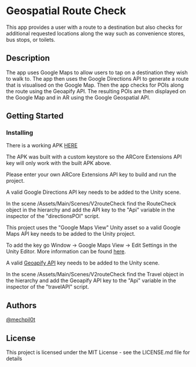 # Geospatial Route Check

This app provides a user with a route to a destination but also checks for additional requested locations along the way such as convenience stores, bus stops, or toilets.

## Description

The app uses Google Maps to allow users to tap on a destination they wish to walk to. The app then uses the Google Directions API to generate a route that is visualised on the Google Map. Then the app checks for POIs along the route using the Geoapify API. The resulting POIs are then displayed on the Google Map and in AR using the Google Geospatial API.

## Getting Started

### Installing

There is a working APK [HERE](https://drive.google.com/file/d/1cdp4y3fEac3n5wU3warYKu6LpXC8odwe/view?usp=sharing)

The APK was built with a custom keystore so the ARCore Extensions API key will only work with the built APK above.

Please enter your own ARCore Extensions API key to build and run the project.

A valid Google Directions API key needs to be added to the Unity scene.

In the scene /Assets/Main/Scenes/V2routeCheck find the RouteCheck object in the hierarchy and add the API key to the "Api" variable in the inspector of the "directionsPOI" script.

This project uses the "Google Maps View" Unity asset so a valid Google Maps API key needs to be added to the Unity project.

To add the key go Window -> Google Maps View -> Edit Settings in the Unity Editor. More information can be found [here](https://docs.ninevastudios.com/#/unity-plugins/google-maps?id=_3-set-the-api-key-in-unity-project-settings).

A valid [Geoapify API](https://apidocs.geoapify.com/) key needs to be added to the Unity scene.

In the scene /Assets/Main/Scenes/V2routeCheck find the Travel object in the hierarchy and add the Geoapify API key to the "Api" variable in the inspector of the "travelAPI" script.

## Authors

[@mechpil0t](https://twitter.com/mechpil0t)

## License

This project is licensed under the MIT License - see the LICENSE.md file for details
